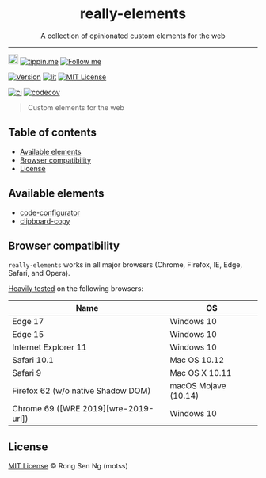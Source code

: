 <div align="center" style="text-align: center;">
  <h1 style="border-bottom: none;">really-elements</h1>

  <p>A collection of opinionated custom elements for the web</p>
</div>

<hr />

<a href="https://www.buymeacoffee.com/RLmMhgXFb" target="_blank" rel="noopener noreferrer"><img src="https://www.buymeacoffee.com/assets/img/custom_images/orange_img.png" alt="Buy Me A Coffee" style="height: 20px !important;width: auto !important;" ></a>
[![tippin.me][tippin-me-badge]][tippin-me-url]
[![Follow me][follow-me-badge]][follow-me-url]

[![Version][version-badge]][version-url]
[![lit][lit-version-badge]][lit-url]
[![MIT License][mit-license-badge]][mit-license-url]

[![ci][ga-badge]][ga-url]
[![codecov][codecov-badge]][codecov-url]

> Custom elements for the web

## Table of contents <!-- omit in toc -->

- [Available elements](#available-elements)
- [Browser compatibility](#browser-compatibility)
- [License](#license)

## Available elements

* [code-configurator]
* [clipboard-copy]

## Browser compatibility

`really-elements` works in all major browsers (Chrome, Firefox, IE, Edge, Safari, and Opera).

[Heavily tested](/.circleci/config.yml) on the following browsers:

| Name | OS |
| --- | --- |
| Edge 17 | Windows 10 |
| Edge 15 | Windows 10 |
| Internet Explorer 11 | Windows 10 |
| Safari 10.1 | Mac OS 10.12 |
| Safari 9 | Mac OS X 10.11 |
| Firefox 62 (w/o native Shadow DOM) | macOS Mojave (10.14) |
| Chrome 69 ([WRE 2019][wre-2019-url]) | Windows 10 |

## License

[MIT License](https://motss.mit-license.org/) © Rong Sen Ng (motss)

<!-- References -->
[lit-url]: https://github.com/lit/lit
[web-component-tester-url]: https://github.com/Polymer/tools/tree/master/packages/web-component-tester

[code-configurator]: ./src/code-configurator
[clipboard-copy]: ./src/clipboard-copy

<!-- Badges -->
[tippin-me-badge]: https://badgen.net/badge/%E2%9A%A1%EF%B8%8Ftippin.me/@igarshmyb/F0918E
[follow-me-badge]: https://flat.badgen.net/twitter/follow/igarshmyb?icon=twitter

[version-badge]: https://flat.badgen.net/npm/v/@reallyland/reallyelements?icon=npm
[lit-version-badge]: https://flat.badgen.net/npm/v/lit/latest?icon=npm&label=lit
[mit-license-badge]: https://flat.badgen.net/npm/license/@reallyland/really-elements

[tippin-me-badge]: https://badgen.net/badge/%E2%9A%A1%EF%B8%8Ftippin.me/@igarshmyb/F0918E
[follow-me-badge]: https://flat.badgen.net/twitter/follow/igarshmyb?icon=twitter

[mit-license-badge]: https://flat.badgen.net/github/license/reallyland/really-elements

[ga-badge]: https://github.com/reallyland/really-elements/workflows/ci/badge.svg
[codecov-badge]: https://codecov.io/gh/reallyland/really-elements/branch/master/graph/badge.svg?token=llfCEKYjkd

<!-- Links -->
[tippin-me-url]: https://tippin.me/@igarshmyb
[follow-me-url]: https://twitter.com/igarshmyb?utm_source=github.com&amp;utm_medium=referral&amp;utm_content=@reallyland/really-elements

[version-url]: https://www.npmjs.com/package/@reallyland/really-elements/v/latest?utm_source=github.com&amp;utm_medium=referral&amp;utm_content=@reallyland/really-elements
[mit-license-url]: /LICENSE

[ga-url]: https://github.com/reallyland/really-elements/actions?query=workflow%3Aci
[codecov-url]: https://codecov.io/gh/reallyland/really-elements
